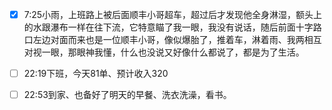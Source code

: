 - [x] 7:25小雨，上班路上被后面顺丰小哥超车，超过后才发现他全身淋湿，额头上的水跟瀑布一样在往下流，它特意瞄了我一眼，我没有说话，随后前面十字路口左边对面而来也是一位顺丰小哥，像似爆胎了，推着车，淋着雨、我两相互对视一眼，那眼神我懂，什么也没说又好像什么都说了，都是为了生活。

- [ ] 22:19下班，今天81单、预计收入320

- [ ] 22:53到家、也备好了明天的早餐、洗衣洗澡，看书。
